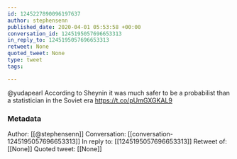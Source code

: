 ```yaml
---
id: 1245227890096197637
author: stephensenn
published_date: 2020-04-01 05:53:58 +00:00
conversation_id: 1245195057696653313
in_reply_to: 1245195057696653313
retweet: None
quoted_tweet: None
type: tweet
tags:

---
```


@yudapearl According to Sheynin it was much safer to be a probabilist than a statistician in the Soviet era https://t.co/pUmGXGKAL9

### Metadata

Author: [[@stephensenn]]
Conversation: [[conversation-1245195057696653313]]
In reply to: [[1245195057696653313]]
Retweet of: [[None]]
Quoted tweet: [[None]]
